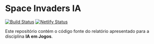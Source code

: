 # Space Invaders IA
[![Build Status](https://travis-ci.org/JessicaSousa/space-invaders-report.svg?branch=master)](https://travis-ci.org/JessicaSousa/space-invaders-report)
[![Netlify Status](https://api.netlify.com/api/v1/badges/6f772c5f-b2ad-4fd7-8324-af821e40517e/deploy-status)](https://app.netlify.com/sites/space-invaders-ivan/deploys)

Este repositório contém o código fonte do relatório apresentado para a disciplina **IA em Jogos**.